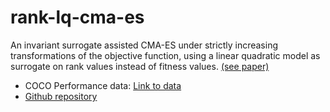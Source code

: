 # rank-lq-cma-es
An invariant surrogate assisted CMA-ES under strictly increasing transformations of the objective function, using a linear quadratic model as surrogate on rank values instead of fitness values. [(see paper)](https://doi.org/10.1145/3712255.3726606)

- COCO Performance data: [Link to data](./docs/index.html)  
- [Github repository](https://github.com/mgharafi/rank-lq-cma-es)
